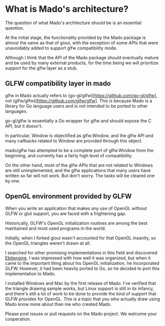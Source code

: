 # What is Mado's architecture?

The question of what Mado's architecture should be is an essential question.

At the initial stage, the functionality provided by the Mado package is almost the same as that of gioui, with the exception of some APIs that were unavoidably added to support glfw compatibility mode.

Although I think that the API of the Mado package should eventually mature and be used by many external products, for the time being we will prioritize support for the glfw layer as a stub.

## GLFW compatibility layer in mado

glfw in Mado actually refers to (go-gl/glfw)[https://github.com/go-gl/glfw], not (glfw/glfw)[https://github.com/glfw/glfw].
This is because Mado is a library for Go language users and is not intended to be ported to other languages.

go-gl/glfw is essentially a Go wrapper for glfw and should expose the C API, but it doesn't.

In particular, Window is objectified as glfw.Window, and the glfw API and many callbacks related to Window are provided through this object.

mado/glfw has attempted to be a complete port of glfw.Window from the beginning, and currently has a fairly high level of compatibility.

On the other hand, most of the glfw APIs that are not related to Windows are still unimplemented, and the glfw applications that many users have written so far will not work.
But don't worry. The tasks will be cleared one by one.

## OpenGL environment provided by GLFW

When you write an application that makes any use of OpenGL without GLFW or glut support, you are faced with a frightening gap.

Historically, GLFW's OpenGL initialization routines are among the best maintained and most used programs in the world.

Initially, when I forked gioui wasn't accounted for that OpenGL insanity, so the OpenGL triangles weren't drawn at all.

I searched for other promising implementations in this field and discovered [Ebitengine](https://github.com/hajimehoshi/ebiten). I was impressed with how well it was organized, but when it came to the important thing about his OpenGL initialization, he incorporated GLFW. However, it had been heavily ported to Go, so he decided to port this implementation to Mado.

I installed Windows and Mac by the first release of Mado.
I've verified that the triangle drawing sample works, but Linux support is still in its infancy, and there's still a lot of work to be done to provide the kind of support that GLFW provides for OpenGL. This is a topic that you who actually draw using Mado know more about than me who created Mado.

Please post issues or pull requests on the Mado project. We welcome your cooperation.

